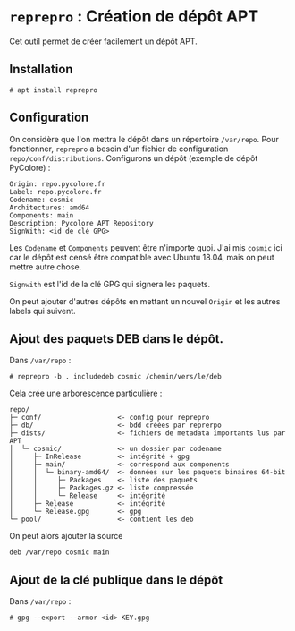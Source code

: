 # `reprepro` : Création de dépôt APT

Cet outil permet de créer facilement un dépôt APT.

## Installation

```
# apt install reprepro
```

## Configuration

On considère que l'on mettra le dépôt dans un répertoire `/var/repo`. Pour fonctionner,
`reprepro` a besoin d'un fichier de configuration `repo/conf/distributions`. Configurons
un dépôt (exemple de dépôt PyColore) :

```
Origin: repo.pycolore.fr
Label: repo.pycolore.fr
Codename: cosmic
Architectures: amd64
Components: main
Description: Pycolore APT Repository
SignWith: <id de clé GPG>
```

Les `Codename` et `Components` peuvent être n'importe quoi. J'ai mis `cosmic` ici car le dépôt
est censé être compatible avec Ubuntu 18.04, mais on peut mettre autre chose.

`Signwith` est l'id de la clé GPG qui signera les paquets.

On peut ajouter d'autres dépôts en mettant un nouvel `Origin` et les autres labels qui suivent.

## Ajout des paquets DEB dans le dépôt.

Dans `/var/repo` :

```
# reprepro -b . includedeb cosmic /chemin/vers/le/deb
```

Cela crée une arborescence particulière :

```
repo/
├─ conf/                   <- config pour reprepro
├─ db/                     <- bdd créées par reprerpo
├─ dists/                  <- fichiers de metadata importants lus par APT 
│  └─ cosmic/              <- un dossier par codename
│     ├─ InRelease         <- intégrité + gpg
│     ├─ main/             <- correspond aux components
│     │  └─ binary-amd64/  <- données sur les paquets binaires 64-bit
│     │     ├─ Packages    <- liste des paquets
│     │     ├─ Packages.gz <- liste compressée
│     │     └─ Release     <- intégrité
│     ├─ Release           <- intégrité
│     └─ Release.gpg       <- gpg
└─ pool/                   <- contient les deb
```

On peut alors ajouter la source

```
deb /var/repo cosmic main
```

## Ajout de la clé publique dans le dépôt


Dans `/var/repo` :

```
# gpg --export --armor <id> KEY.gpg
```
